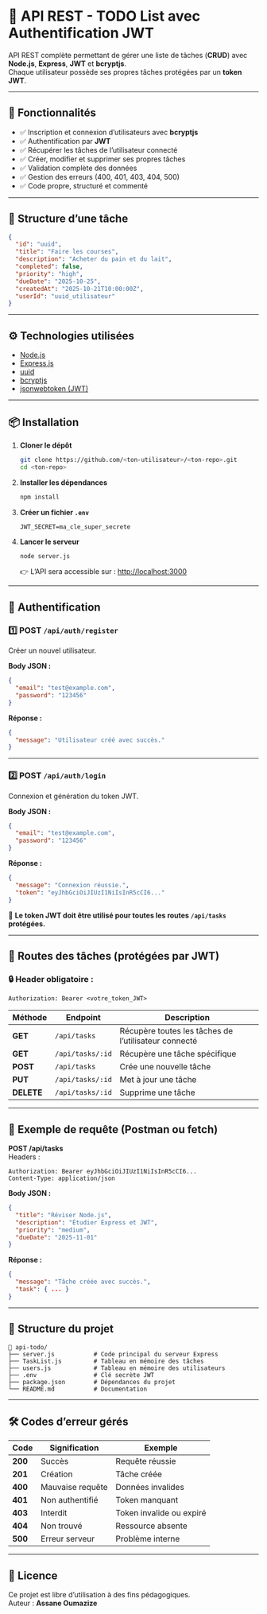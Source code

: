 # 🧠 API REST - TODO List avec Authentification JWT

API REST complète permettant de gérer une liste de tâches (**CRUD**) avec **Node.js**, **Express**, **JWT** et **bcryptjs**.  
Chaque utilisateur possède ses propres tâches protégées par un **token JWT**.

---

## 🚀 Fonctionnalités

- ✅ Inscription et connexion d’utilisateurs avec **bcryptjs**
- ✅ Authentification par **JWT**
- ✅ Récupérer les tâches de l’utilisateur connecté
- ✅ Créer, modifier et supprimer ses propres tâches
- ✅ Validation complète des données
- ✅ Gestion des erreurs (400, 401, 403, 404, 500)
- ✅ Code propre, structuré et commenté

---

## 🧩 Structure d’une tâche

```json
{
  "id": "uuid",
  "title": "Faire les courses",
  "description": "Acheter du pain et du lait",
  "completed": false,
  "priority": "high",
  "dueDate": "2025-10-25",
  "createdAt": "2025-10-21T10:00:00Z",
  "userId": "uuid_utilisateur"
}
```

---

## ⚙️ Technologies utilisées

- [Node.js](https://nodejs.org/)
- [Express.js](https://expressjs.com/)
- [uuid](https://www.npmjs.com/package/uuid)
- [bcryptjs](https://www.npmjs.com/package/bcryptjs)
- [jsonwebtoken (JWT)](https://www.npmjs.com/package/jsonwebtoken)

---

## 📦 Installation

1. **Cloner le dépôt**
   ```bash
   git clone https://github.com/<ton-utilisateur>/<ton-repo>.git
   cd <ton-repo>
   ```

2. **Installer les dépendances**
   ```bash
   npm install
   ```

3. **Créer un fichier `.env`**  
   ```env
   JWT_SECRET=ma_cle_super_secrete
   ```

4. **Lancer le serveur**
   ```bash
   node server.js
   ```
   👉 L’API sera accessible sur : [http://localhost:3000](http://localhost:3000)

---

## 🔐 Authentification

### 1️⃣ POST `/api/auth/register`
Créer un nouvel utilisateur.

**Body JSON :**
```json
{
  "email": "test@example.com",
  "password": "123456"
}
```

**Réponse :**
```json
{
  "message": "Utilisateur créé avec succès."
}
```

---

### 2️⃣ POST `/api/auth/login`
Connexion et génération du token JWT.

**Body JSON :**
```json
{
  "email": "test@example.com",
  "password": "123456"
}
```

**Réponse :**
```json
{
  "message": "Connexion réussie.",
  "token": "eyJhbGciOiJIUzI1NiIsInR5cCI6..."
}
```

🧩 **Le token JWT doit être utilisé pour toutes les routes `/api/tasks` protégées.**

---

## 📡 Routes des tâches (protégées par JWT)

### 🔒 Header obligatoire :
```
Authorization: Bearer <votre_token_JWT>
```

| Méthode | Endpoint | Description |
|----------|-----------|--------------|
| **GET** | `/api/tasks` | Récupère toutes les tâches de l’utilisateur connecté |
| **GET** | `/api/tasks/:id` | Récupère une tâche spécifique |
| **POST** | `/api/tasks` | Crée une nouvelle tâche |
| **PUT** | `/api/tasks/:id` | Met à jour une tâche |
| **DELETE** | `/api/tasks/:id` | Supprime une tâche |

---

## 🧪 Exemple de requête (Postman ou fetch)

**POST /api/tasks**  
Headers :
```
Authorization: Bearer eyJhbGciOiJIUzI1NiIsInR5cCI6...
Content-Type: application/json
```

**Body JSON :**
```json
{
  "title": "Réviser Node.js",
  "description": "Étudier Express et JWT",
  "priority": "medium",
  "dueDate": "2025-11-01"
}
```

**Réponse :**
```json
{
  "message": "Tâche créée avec succès.",
  "task": { ... }
}
```

---

## 🧱 Structure du projet

```
📁 api-todo/
├── server.js           # Code principal du serveur Express
├── TaskList.js         # Tableau en mémoire des tâches
├── users.js            # Tableau en mémoire des utilisateurs
├── .env                # Clé secrète JWT
├── package.json        # Dépendances du projet
└── README.md           # Documentation
```

---

## 🛠️ Codes d’erreur gérés

| Code | Signification | Exemple |
|------|----------------|----------|
| **200** | Succès | Requête réussie |
| **201** | Création | Tâche créée |
| **400** | Mauvaise requête | Données invalides |
| **401** | Non authentifié | Token manquant |
| **403** | Interdit | Token invalide ou expiré |
| **404** | Non trouvé | Ressource absente |
| **500** | Erreur serveur | Problème interne |

---

## 📄 Licence

Ce projet est libre d’utilisation à des fins pédagogiques.  
Auteur : **Assane Oumazize**
